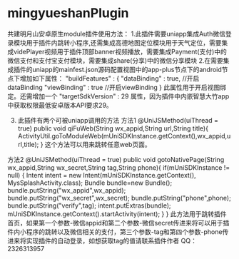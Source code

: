 # mingyueshanPlugin
共建明月山安卓原生module插件使用方法：
1.此插件需要uniapp集成Auth微信登录模块用于插件内跳转小程序,还需集成高德地图定位模块用于天气定位，需要集成videPlayer视频用于插件顶部banner视频播放，需要集成Payment(支付)中的微信支付和支付宝支付模块，需要集成share(分享)中的微信分享模块
2.在需要集成插件的uniapp的mainfest.json源码配置视图中的app-plus节点下的android节点下增加如下属性：
 "buildFeatures" : {
                    "dataBinding" : true, //开启dataBinding
                    "viewBinding" : true //开启viewBinding
                }
此属性用于开启视图绑定。还需增加一个  "targetSdkVersion" : 29  属性，因为插件中内嵌智慧大竹app中获取权限最低安卓版本API要求29。

3. 此插件有两个可被uniapp调用的方法
方法1
   @UniJSMethod(uiThread = true)
    public void qiFuWeb(String wx_appid,String url,String title){
        ActivityUtil.goToModuleWeb(mUniSDKInstance.getContext(),wx_appid,url,title);
    }
 这个方法可以用来跳转任意web页面。
 
 方法2
    @UniJSMethod(uiThread = true)
    public void gotoNativePage(String wx_appid,String wx_secret,String tag,String phone){
        if(mUniSDKInstance != null) {
            Intent intent = new Intent(mUniSDKInstance.getContext(), MysSplashActivity.class);
            Bundle bundle=new Bundle();
            bundle.putString("wx_appid",wx_appid);
            bundle.putString("wx_secret",wx_secret);
            bundle.putString("phone",phone);
            bundle.putString("verify",tag);
            intent.putExtras(bundle);
            mUniSDKInstance.getContext().startActivity(intent);
        }
    }
    此方法用于跳转插件首页，如果第一个参数-微信appid和第二个参数-微信secret传进来将可以用于插件内小程序的跳转以及微信相关的支付，第三个参数-tag和第四个参数-phone传进来将实现插件的自动登录，如想获取tag的值请联系插件作者 QQ：2326313957
